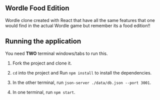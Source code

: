 ## Wordle Food Edition
Wordle clone created with React that have all the same features that one would find in the actual Wordle game but remember its a food edition!!

## Running the application
You need **TWO** terminal windows/tabs to run this.

1. Fork the project and clone it.

2. `cd` into the project and Run `npm install` to install the dependencies.

3. In the other terminal, run `json-server ./data/db.json --port 3001`.

4. In one terminal, run `npm start`.


